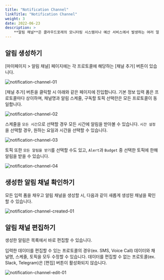 ```yaml
---
title: "Notification Channel"
linkTitle: "Notification Channel"
weight: 3
date: 2022-06-23
description: >
    **알림 채널**은 클라우드포레의 모니터링 시스템이나 예산 서비스에서 발생하는 여러 얼럿과 이벤트, 또는 클라우드포레 자체 알림 등을 받아볼 수 있는 서비스입니다.
---
```


## 알림 생성하기
[마이페이지 > 알림 채널] 페이지에는 각 프로토콜에 해당하는 [채널 추가] 버튼이 있습니다.

![notification-channel-01](/ko/docs/guides/my-page/notification-channel-img/notification-channel-01.png)

[채널 추가] 버튼을 클릭할 시 아래와 같은 페이지에 진입합니다. 기본 정보 입력 폼은 프로토콜마다 상이하며, 채널명과 알림 스케줄, 구독할 토픽 선택란은 모든 프로토콜이 동일합니다.

![notification-channel-02](/ko/docs/guides/my-page/notification-channel-img/notification-channel-02.png)

스케줄을 `모든 시간`으로 선택할 경우 모든 시간에 알림을 받아볼 수 있습니다. `시간 설정`을 선택할 경우, 원하는 요일과 시간을 선택할 수 있습니다.

![notification-channel-03](/ko/docs/guides/my-page/notification-channel-img/notification-channel-03.png)

토픽 또한 `모든 알림을 받기`를 선택할 수도 있고, `Alert`과 `Budget` 중 선택한 토픽에 한해 알림을 받을 수 있습니다.

![notification-channel-04](/ko/docs/guides/my-page/notification-channel-img/notification-channel-04.png)

## 생성한 알림 채널 확인하기
모든 입력 폼을 채우고 알림 채널을 생성할 시, 다음과 같이 새롭게 생성된 채널을 확인할 수 있습니다.

![notification-channel-created-01](/ko/docs/guides/my-page/notification-channel-img/notification-channel-created-01.png)

## 알림 채널 편집하기
생성한 알림은 목록에서 바로 편집할 수 있습니다.

입력한 데이터를 편집할 수 있는 프로토콜의 경우(ex. SMS, Voice Call) 데이터와 채널명, 스케줄, 토픽을 모두 수정할 수 있습니다.
데이터를 편집할 수 없는 프로토콜(ex. Slack, Telegram)은 [편집] 버튼이 활성화되지 않습니다.

![notification-channel-edit-01](/ko/docs/guides/my-page/notification-channel-img/notification-channel-edit-01.png)
